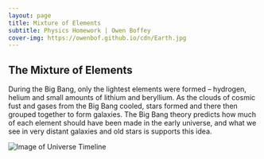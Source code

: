 ```yaml
---
layout: page
title: Mixture of Elements
subtitle: Physics Homework | Owen Boffey
cover-img: https://owenbof.github.io/cdn/Earth.jpg
---
```


## The Mixture of Elements

During the Big Bang, only the lightest elements were formed – hydrogen, helium and small amounts of lithium and beryllium. As the clouds of cosmic fust and gases from the Big Bang cooled, stars formed and there then grouped together to form galaxies. The Big Bang theory predicts how much of each element should have been made in the early universe, and what we see in very distant galaxies and old stars is supports this idea.

<img src="https://owenbof.github.io/cdn/UniverseTimeline.jpg" alt="Image of Universe Timeline">
